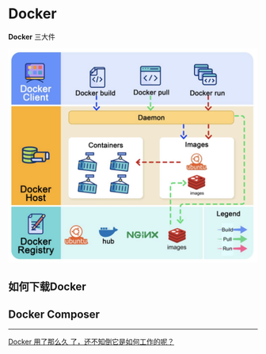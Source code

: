 # Docker

**Docker** 三大件

![alt text](/files/images/DOCKER-01-image-1.png)

## 如何下载Docker

## Docker Composer

---

[Docker 用了那么久 了，还不知倒它是如何工作的呢？](https://mp.weixin.qq.com/s/mX3qefeR1XzexhpgrB61QQ)

